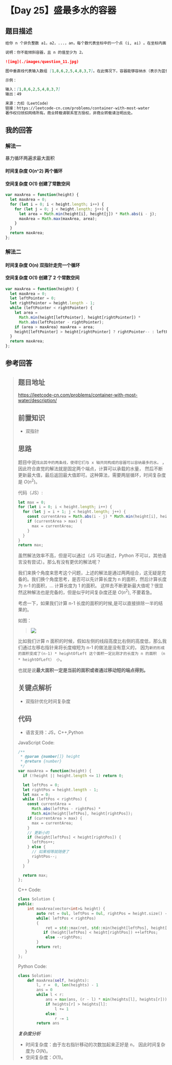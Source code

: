 # 【Day 25】盛最多水的容器

## 题目描述

```markdown
给你 n 个非负整数 a1，a2，...，an，每个数代表坐标中的一个点 (i, ai) 。在坐标内画 n 条垂直线，垂直线 i 的两个端点分别为 (i, ai) 和 (i, 0)。找出其中的两条线，使得它们与 x 轴共同构成的容器可以容纳最多的水。

说明：你不能倾斜容器，且 n 的值至少为 2。

![img](./images/question_11.jpg)

图中垂直线代表输入数组 [1,8,6,2,5,4,8,3,7]。在此情况下，容器能够容纳水（表示为蓝色部分）的最大值为 49。

示例：

输入：[1,8,6,2,5,4,8,3,7]
输出：49

来源：力扣（LeetCode）
链接：https://leetcode-cn.com/problems/container-with-most-water
著作权归领扣网络所有。商业转载请联系官方授权，非商业转载请注明出处。
```

## 我的回答

### 解法一

暴力循环两遍求最大面积

#### 时间复杂度 O(n^2) 两个循环

#### 空间复杂度 O(1) 创建了常数空间

```js
var maxArea = function(height) {
  let maxArea = 0;
  for (let i = 0; i < height.length; i++) {
    for (let j = 0; j < height.length; j++) {
      let area = Math.min(height[i], height[j]) * Math.abs(i - j);
      maxArea = Math.max(maxArea, area);
    }
  }
  return maxArea;
};
```

### 解法二

#### 时间复杂度 O(n) 双指针走完一个循环

#### 空间复杂度 O(1) 创建了 2 个常数空间

```js
var maxArea = function(height) {
  let maxArea = 0;
  let leftPointer = 0;
  let rightPointer = height.length - 1;
  while (leftPointer < rightPointer) {
    let area =
      Math.min(height[leftPointer], height[rightPointer]) *
      Math.abs(leftPointer - rightPointer);
    if (area > maxArea) maxArea = area;
    height[leftPointer] > height[rightPointer] ? rightPointer-- : leftPointer++;
  }
  return maxArea;
};
```

## 参考回答

> ## 题目地址
>
> https://leetcode-cn.com/problems/container-with-most-water/description/
>
> ## 前置知识
>
> - 双指针
>
> ## 思路
>
> 题目中说`找出其中的两条线，使得它们与 x 轴共同构成的容器可以容纳最多的水。` ，因此符合直觉的解法就是固定两个端点，计算可以承载的水量， 然后不断更新最大值，最后返回最大值即可。这种算法，需要两层循环，时间复杂度是 $O(n^2)$。
>
> 代码（JS）:
>
> ```js
> let max = 0;
> for (let i = 0; i < height.length; i++) {
>   for (let j = i + 1; j < height.length; j++) {
>     const currentArea = Math.abs(i - j) * Math.min(height[i], height[j]);
>     if (currentArea > max) {
>       max = currentArea;
>     }
>   }
> }
> return max;
> ```
>
> 虽然解法效率不高，但是可以通过（JS 可以通过，Python 不可以，其他语言没有尝试）。那么有没有更优的解法呢？
>
> 我们来换个角度来思考这个问题，上述的解法是通过两两组合，这无疑是完备的。我们换个角度思考，是否可以先计算长度为 n 的面积，然后计算长度为 n-1 的面积，... 计算长度为 1 的面积。 这样去不断更新最大值呢？很显然这种解法也是完备的，但是似乎时间复杂度还是 $O(n ^ 2)$, 不要着急。
>
> 考虑一下，如果我们计算 n-1 长度的面积的时候,是可以直接排除一半的结果的。
>
> 如图：
>
> > ![](./images/25-1.png)
>
> 比如我们计算 n 面积的时候，假如左侧的线段高度比右侧的高度低，那么我们通过左移右指针来将长度缩短为 n-1 的做法是没有意义的，
> 因为`新的形成的面积变成了(n-1) * heightOfLeft 这个面积一定比刚才的长度为 n 的面积 （n * heightOfLeft） 小`。
>
> 也就是说**最大面积一定是当前的面积或者通过移动短的端点得到。**
>
> ## 关键点解析
>
> - 双指针优化时间复杂度
>
> ## 代码
>
> - 语言支持：JS，C++,Python
>
> JavaScript Code:
>
> ```js
> /**
>  * @param {number[]} height
>  * @return {number}
>  */
> var maxArea = function(height) {
>   if (!height || height.length <= 1) return 0;
>
>   let leftPos = 0;
>   let rightPos = height.length - 1;
>   let max = 0;
>   while (leftPos < rightPos) {
>     const currentArea =
>       Math.abs(leftPos - rightPos) *
>       Math.min(height[leftPos], height[rightPos]);
>     if (currentArea > max) {
>       max = currentArea;
>     }
>     // 更新小的
>     if (height[leftPos] < height[rightPos]) {
>       leftPos++;
>     } else {
>       // 如果相等就随便了
>       rightPos--;
>     }
>   }
>
>   return max;
> };
> ```
>
> C++ Code:
>
> ```c++
> class Solution {
> public:
>     int maxArea(vector<int>& height) {
>         auto ret = 0ul, leftPos = 0ul, rightPos = height.size() - 1;
>         while( leftPos < rightPos)
>         {
>             ret = std::max(ret, std::min(height[leftPos], height[rightPos]) * (rightPos - leftPos));
>            if (height[leftPos] < height[rightPos]) ++leftPos;
>             else --rightPos;
>         }
>         return ret;
>    }
> };
> ```
>
> Python Code:
>
> ```python
> class Solution:
>     def maxArea(self, heights):
>         l, r =  0, len(heights) - 1
>         ans = 0
>         while l < r:
>             ans = max(ans, (r - l) * min(heights[l], heights[r]))
>             if heights[r] > heights[l]:
>                 l += 1
>             else:
>                 r -= 1
>         return ans
> ```
>
> **_复杂度分析_**
>
> - 时间复杂度：由于左右指针移动的次数加起来正好是 n， 因此时间复杂度为 $O(N)$。
> - 空间复杂度：$O(1)$。
